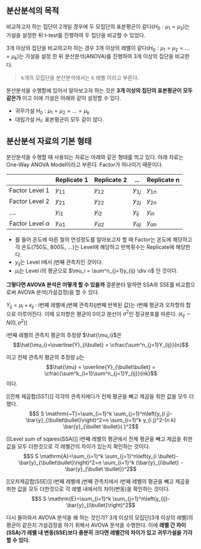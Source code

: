 ## 분산분석의 목적

비교하고자 하는 집단이 2개일 경우에 두 모집단의 표본평균이 같다($H_0: \mu_1 = \mu_2$)는 가설을 설정한 뒤 t-test를 진행하여 두 집단을 비교할 수 있었다.

3개 이상의 집단을 비교하고자 하는 경우 3개 이상의 레벨이 같다($H_0: \mu_1 = \mu_2 = ... = \mu_k$)는 가설을 설정 한 뒤 분산분석(ANOVA)를 진행하여 3개 이상의 집단을 비교한다. 

> k개의 모집단을 분산분석에서는 k 레벨 이라고 부른다. 

분산분석을 수행함에 있어서 알아보고자 하는 것은 **3개 이상의 집단의 표본평균이 모두 같은가** 이고 이에 가설은 아래와 같이 설정할 수 있다.
* 귀무가설 $H_0: \mu_1 = \mu_2 = ... = \mu_k$
* 대립가설 $H_1:$ 표본평균이 모두 같이 않다.


## 분산분석 자료의 기본 형태
분산분석을 수행할 때 사용되는 자료는 아래와 같은 형태를 띄고 있다. 아래 자료는 One-Way ANOVA Model이라고 부른다. Factor가 하나이기 때문이다. 

|                       | Replicate 1    | Replicate 2    |       ...            | Replicate n    |
| --------------------- | -------------- | -------------- | -------------- | -------------- |
| Factor Level 1        | $y_{11}$       | $y_{12}$       | $y_{1j}$       | $y_{1n}$       |
| Factor Level 2        | $y_{21}$       | $y_{22}$       | $y_{2j}$       | $y_{2n}$       |
| ....                  | $y_{i1}$       | $y_{i2}$       | $y_{ij}$       | $y_{in}$               |
| Factor Level $\alpha$ | $y_{\alpha 1}$ | $y_{\alpha 2}$ | $y_{\alpha j}$ | $y_{\alpha n}$ |

* 를 들어 온도에 따른 철의 연성정도를 알아보고자 할 때 Factor는 온도에 해당하고 각 온도(750도, 800도, ...)는 Level에 해당하고 반복횟수는 Replicate에 해당한다. 
* ${y_{ij}}$는 Level i에서 j번째 관측치인 것이다. 
* $\mu_i$는 Level i의 평균으로 $\mu_i = \sum^n_{j=1}y_{ij} \div n$ 인 것이다.  


**그렇다면 AVOVA 분석은 어떻게 할 수 있을까** 
결론분터 말하면 SSA와 SSE를 비교함으로써 AVOVA 분석(가설검정)을 할 수 있다. 

$Y_{ij} = \mu_i + \epsilon_{ij}$ : i번째 레벨에 j번째 관측치(j번째 반복된 값)는 i번째 평균과 오차항의 합으로 이루어진다. 이때 오차항은 평균이 0이고 분산이 $\sigma^2$인 정규분포를 따른다. ($\epsilon_{ij} \sim N(0, \sigma^2)$) 


i번째 레벨의 관측치 평균의 추정량 $\hat{\mu_i}$은 
$$\hat{\mu_i}=\overline{Y}_{i\bullet} = \cfrac{\sum^n_{j=1}Y_{ij}}{n}$$

이고 전체 관측치 평균의 추정량 $\hat{\mu}$는 
$$\hat{\mu} = \overline{Y}_{\bullet\bullet} = \cfrac{\sum^k_{i=1}\sum^n_{j=1}Y_{ij}}{nk}$$
이다.  

[[전체 제곱합(SST)]]
각각의 관측치에다가 전체 평균을 빼고 제곱을 취한 값을 모두 더했다.
$$S S \mathrm{~T}=\sum_{i=1}^k \sum_{j=1}^n\left(y_{i j}-\bar{y}_{\bullet\bullet}\right)^2=n \sum_{i=1}^k y_{i j}^2-(n k) \bar{y}_{\bullet \bullet}{ }^2$$

[[Level sum of sqares(SSA)]]
i번째 레벨의 평균에서 전체 평균을 빼고 제곱을 취한 값을 모두 더한것으로 각 레벨간의 차이가 있는지 확인하는 것이다. 
$$S S \mathrm{A}=\sum_{i=1}^k \sum_{j=1}^n\left(y_{i \bullet}-\bar{y}_{\bullet\bullet}\right)^2=n \sum_{i=1}^k (\bar{y}_{i\bullet} - \bar{y}_{\bullet \bullet})^2$$

[[오차제곱합(SSE)]]
i번째 레벨에 j번째 관측치에서 i번째 레벨의 평균을 빼고 제곱을 취한 값을 모두 더한것으로 각 레벨 내에서의 차이(변동)을 확인하는 것이다. 
$$S S \mathrm{E}=\sum_{i=1}^k \sum_{j=1}^n\left(y_{ij}-\bar{y}_{i\bullet}\right)^2$$



다시 돌아와서 AVOVA 분석을 왜 하는 것인가? 3개 이상의 모집단(3개 이상의 레벨)의 평균이 같은지 가설검정을 하기 위해서 AVOVA 분석을 수행한다. 
이에 **레벨 간 차이(SSA)가 레벨 내 변동(SSE)보다 충분히 크다면 레벨간의 차이가 있고 귀무가설을 기각할 수 있다.** 

